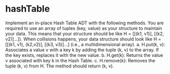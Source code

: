 # hashTable
 Implement an in-place Hash Table ADT with the following methods. You are required to use an
array of tuples (key, value) as your structure to maintain your data. This means that your structure should be like H
= [[(k1, v1)], [(k2, v2)]…]). When collisions happens, your data structure should look like H = [[(k1, v1), (k2,v2)],
[(k3, v3)]…] (i.e., a multidimensional array).
a. H.put(k, v): Associates a value v with a key k by adding the tuple (k, v) to the array. If the key exists,
replaces it with the new value.
b. H.get(k): Returns the value v associated with key k in the Hash Table.
c. H.remove(k): Removes the tuple (k, v) from H. The method should return (k, v).
